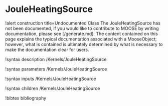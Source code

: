 <!-- MOOSE Documentation Stub: Remove this when content is added. -->

# JouleHeatingSource

!alert construction title=Undocumented Class
The JouleHeatingSource has not been documented, if you would like to contribute to MOOSE by
writing documentation, please see [/generate.md]. The content contained on this page explains
the typical documentation associated with a MooseObject; however, what is contained is ultimately
determined by what is necessary to make the documentation clear for users.

!syntax description /Kernels/JouleHeatingSource

!syntax parameters /Kernels/JouleHeatingSource

!syntax inputs /Kernels/JouleHeatingSource

!syntax children /Kernels/JouleHeatingSource

!bibtex bibliography
